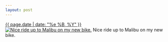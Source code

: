```yaml
---
layout: post
---
```


<p>
  <time><a href="/287">{{ page.date | date: "%e %B, %Y" }}</a></time>
  <a href="/287"><img src="{{ site.assets_url }}/287-640.jpg" srcset="{{ site.assets_url }}/287-1280.jpg 1280w, {{ site.assets_url }}/287-960.jpg 960w, {{ site.assets_url }}/287-640.jpg 640w, {{ site.assets_url }}/287-320.jpg 320w" sizes="(min-width: 700px) 50vw, calc(100vw - 2rem)" alt="Nice ride up to Malibu on my new bike." /></a>
  <span>Nice ride up to Malibu on my new bike.</span>
</p>
